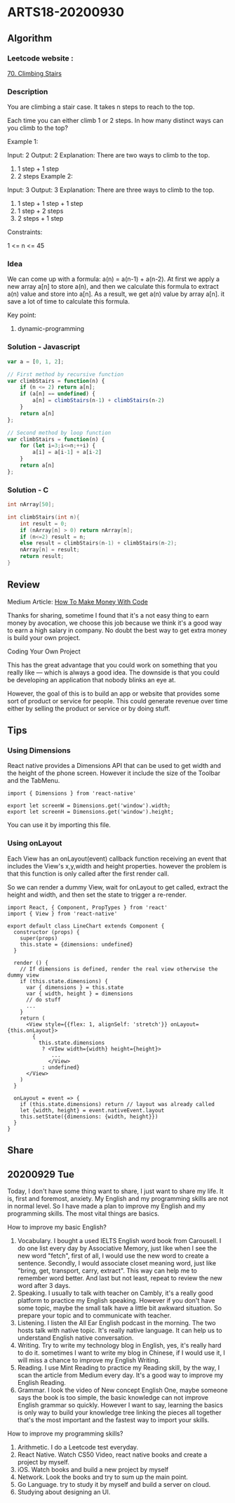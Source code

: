 # ARTS18-20200930

## Algorithm 

### Leetcode website : 

[70. Climbing Stairs](https://leetcode.com/problems/climbing-stairs/)

### Description

You are climbing a stair case. It takes n steps to reach to the top.

Each time you can either climb 1 or 2 steps. In how many distinct ways can you climb to the top?

Example 1:

Input: 2
Output: 2
Explanation: There are two ways to climb to the top.
1. 1 step + 1 step
2. 2 steps
Example 2:

Input: 3
Output: 3
Explanation: There are three ways to climb to the top.
1. 1 step + 1 step + 1 step
2. 1 step + 2 steps
3. 2 steps + 1 step
 
Constraints:

1 <= n <= 45

### Idea

We can come up with a formula: a(n) = a(n-1) + a(n-2). At first we apply a new array a[n] to store a(n), and then we calculate this formula to extract a(n) value and store into a[n]. As a result, we get a(n) value by array a[n]. it save a lot of time to calculate this formula.

Key point:

1. dynamic-programming

### Solution - Javascript

```js
var a = [0, 1, 2];

// First method by recursive function
var climbStairs = function(n) {
    if (n <= 2) return a[n];
    if (a[n] == undefined) {
        a[n] = climbStairs(n-1) + climbStairs(n-2)
    }
    return a[n]
};

// Second method by loop function
var climbStairs = function(n) {
    for (let i=3;i<=n;++i) {
        a[i] = a[i-1] + a[i-2]
    }
    return a[n]
};
```

### Solution - C

```c
int nArray[50];

int climbStairs(int n){
    int result = 0;
    if (nArray[n] > 0) return nArray[n];
    if (n<=2) result = n;
    else result = climbStairs(n-1) + climbStairs(n-2);
    nArray[n] = result;
    return result;
}
```


## Review

Medium Article:  [How To Make Money With Code](https://levelup.gitconnected.com/how-to-make-money-with-code-e6bd6c698fe4)

Thanks for sharing, sometime I found that it's a not easy thing to earn money by avocation, we choose this job because we think it's a good way to earn a high salary in company. No doubt the best way to get extra money is build your own project.

Coding Your Own Project

This has the great advantage that you could work on something that you really like — which is always a good idea. The downside is that you could be developing an application that nobody blinks an eye at.

However, the goal of this is to build an app or website that provides some sort of product or service for people. This could generate revenue over time either by selling the product or service or by doing stuff.

## Tips

### Using Dimensions

React native provides a Dimensions API that can be used to get width and the height of the phone screen. However it include the size of the Toolbar and the TabMenu.

```
import { Dimensions } from 'react-native'

export let screenW = Dimensions.get('window').width;
export let screenH = Dimensions.get('window').height;
```

You can use it by importing this file.

### Using onLayout

Each View has an onLayout(event) callback function receiving an event that includes the View's x,y,width and height properties. however the problem is that this function is only called after the first render call.

So we can render a dummy View, wait for onLayout to get called, extract the height and width, and then set the state to trigger a re-render.

```
import React, { Component, PropTypes } from 'react'
import { View } from 'react-native'

export default class LineChart extends Component {
  constructor (props) {
    super(props)
    this.state = {dimensions: undefined}
  }

  render () {
    // If dimensions is defined, render the real view otherwise the dummy view
    if (this.state.dimensions) {
      var { dimensions } = this.state
      var { width, height } = dimensions
      // do stuff
      ...
    }
    return (
      <View style={{flex: 1, alignSelf: 'stretch'}} onLayout={this.onLayout}>
        {
          this.state.dimensions
           ? <VIew width={width} height={height}>
              ...
             </View>
           : undefined}
      </View>
    )
  }

  onLayout = event => {
    if (this.state.dimensions) return // layout was already called
    let {width, height} = event.nativeEvent.layout
    this.setState({dimensions: {width, height}})
  }
}
```

## Share

## 20200929 Tue

Today, I don't have some thing want to share, I just want to share my life. It is, first and foremost, anxiety. My English and my programming skills are not in normal level. So I have made a plan to improve my English and my programming skills. The most vital things are basics.

How to improve my basic English?

1. Vocabulary. I bought a used IELTS English word book from Carousell. I do one list every day by Associative Memory, just like when I see the new  word "fetch", first of all, I would use the new word to create a sentence. Secondly, I would associate closet meaning word, just like "bring, get, transport, carry, extract". This way can help me to remember word better. And last but not least, repeat to review the new word after 3 days.
2. Speaking. I usually to talk with teacher on Cambly, it's a really good platform to practice my English speaking. However if you don't have some topic, maybe the small talk have a little bit awkward situation. So prepare your topic and to communicate with teacher.
3. Listening. I listen the All Ear English podcast in the morning. The two hosts talk with native topic. It's really native language. It can help us to understand English native conversation.
4. Writing. Try to write my technology blog in English, yes, it's really hard to do it. sometimes I want to write my blog in Chinese, if I would use it, I will miss a chance to improve my English Writing.
5. Reading. I use Mint Reading to practice my Reading skill, by the way, I scan the article from Medium every day. It's a good way to improve my English Reading.
6. Grammar. I look the video of New concept English One, maybe someone says the book is too simple, the basic knowledge can not improve English grammar so quickly. However I want to say, learning the basics is only way to build your knowledge tree linking the pieces all together that's the most important and the fastest way to import your skills.

How to improve my programming skills?

1. Arithmetic. I do a Leetcode test everyday.
2. React Native. Watch CS50 Video, react native books and create a project by myself.
3. iOS. Watch books and build a new project by myself
4. Network. Look the books and try to sum up the main point.
5. Go Language. try to study it by myself and build a server on cloud.
6. Studying about designing an UI.


